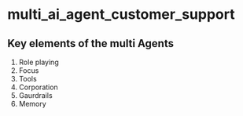 # multi_ai_agent_customer_support

## Key elements of the multi Agents
1. Role playing
2. Focus
3. Tools
4. Corporation
5. Gaurdrails
6. Memory
  